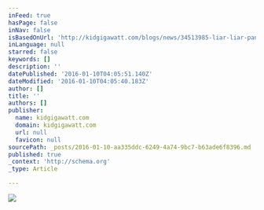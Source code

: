 ```yaml
---
inFeed: true
hasPage: false
inNav: false
isBasedOnUrl: 'http://kidgigawatt.com/blogs/news/34513985-liar-liar-pants-for-hire'
inLanguage: null
starred: false
keywords: []
description: ''
datePublished: '2016-01-10T04:05:51.140Z'
dateModified: '2016-01-10T04:05:40.183Z'
author: []
title: ''
authors: []
publisher:
  name: kidgigawatt.com
  domain: kidgigawatt.com
  url: null
  favicon: null
sourcePath: _posts/2016-01-10-aa335ddc-6249-4a74-9bc7-b63ade6f8396.md
published: true
_context: 'http://schema.org'
_type: Article

---
```

![](http://cdn.shopify.com/s/files/1/0209/7840/files/califries_1024x1024.jpg?5689152111378384819)